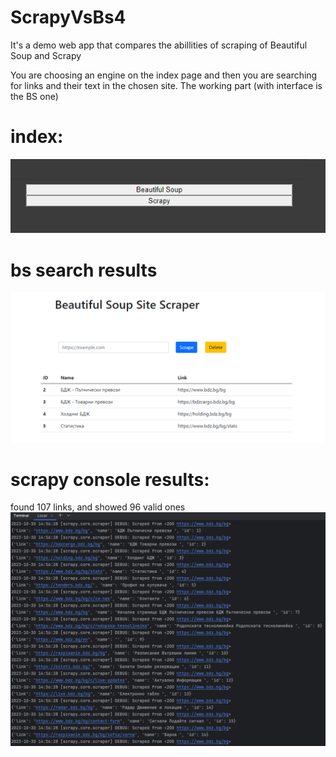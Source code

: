 # ScrapyVsBs4

It's a demo web app that compares the abillities of scraping of Beautiful Soup and Scrapy

You are choosing an engine on the index page and then you are searching for links and their text in the chosen site.
The working part (with interface is the BS one)

# index:
![image](index.png)

# bs search results
![image](bs4.png)

# scrapy console results:
found 107 links, and showed 96 valid ones
![image](scrapy-test.png)
